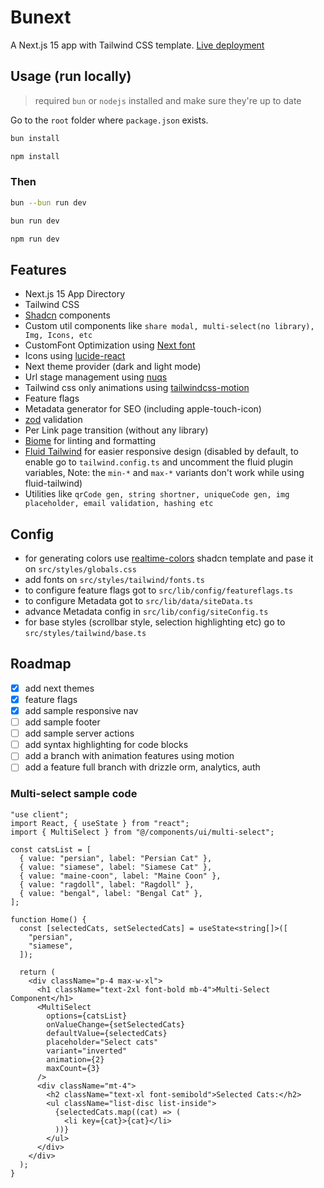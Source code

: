# Bunext

A Next.js 15 app with Tailwind CSS template. [Live deployment](https://bunextt.vercel.app/)

## Usage (run locally)

> required `bun` or `nodejs` installed and make sure they're up to date

Go to the `root` folder where `package.json` exists.

```bash
bun install
```

```bash
npm install
```

### Then

```bash
bun --bun run dev
```

```bash
bun run dev
```

```bash
npm run dev
```

## Features

- Next.js 15 App Directory
- Tailwind CSS
- [Shadcn](https://ui.shadcn.com/) components
- Custom util components like `share modal, multi-select(no library), Img, Icons, etc`
- CustomFont Optimization using [Next font](https://nextjs.org/docs/pages/building-your-application/optimizing/fonts)
- Icons using [lucide-react](https://lucide.dev/)
- Next theme provider (dark and light mode)
- Url stage management using [nuqs](https://nuqs.47ng.com/)
- Tailwind css only animations using [tailwindcss-motion](https://rombo.co/tailwind/)
- Feature flags
- Metadata generator for SEO (including apple-touch-icon)
- [zod](https://zod.dev/) validation
- Per Link page transition (without any library)
- [Biome](https://biomejs.dev/) for linting and formatting
- [Fluid Tailwind](https://fluid.tw/) for easier responsive design (disabled by default, to enable go to `tailwind.config.ts` and uncomment the fluid plugin variables, Note: the `min-*` and `max-*` variants don't work while using fluid-tailwind)
- Utilities like `qrCode gen, string shortner, uniqueCode gen, img placeholder, email validation, hashing etc`

## Config

- for generating colors use [realtime-colors](https://www.realtimecolors.com/) shadcn template and pase it on `src/styles/globals.css`
- add fonts on `src/styles/tailwind/fonts.ts`
- to configure feature flags got to `src/lib/config/featureflags.ts`
- to configure Metadata got to `src/lib/data/siteData.ts`
- advance Metadata config in `src/lib/config/siteConfig.ts`
- for base styles (scrollbar style, selection highlighting etc) go to `src/styles/tailwind/base.ts`

## Roadmap

- [x] add next themes
- [x] feature flags
- [x] add sample responsive nav
- [ ] add sample footer
- [ ] add sample server actions
- [ ] add syntax highlighting for code blocks
- [ ] add a branch with animation features using motion
- [ ] add a feature full branch with drizzle orm, analytics, auth

### Multi-select sample code

```tsx
"use client";
import React, { useState } from "react";
import { MultiSelect } from "@/components/ui/multi-select";

const catsList = [
  { value: "persian", label: "Persian Cat" },
  { value: "siamese", label: "Siamese Cat" },
  { value: "maine-coon", label: "Maine Coon" },
  { value: "ragdoll", label: "Ragdoll" },
  { value: "bengal", label: "Bengal Cat" },
];

function Home() {
  const [selectedCats, setSelectedCats] = useState<string[]>([
    "persian",
    "siamese",
  ]);

  return (
    <div className="p-4 max-w-xl">
      <h1 className="text-2xl font-bold mb-4">Multi-Select Component</h1>
      <MultiSelect
        options={catsList}
        onValueChange={setSelectedCats}
        defaultValue={selectedCats}
        placeholder="Select cats"
        variant="inverted"
        animation={2}
        maxCount={3}
      />
      <div className="mt-4">
        <h2 className="text-xl font-semibold">Selected Cats:</h2>
        <ul className="list-disc list-inside">
          {selectedCats.map((cat) => (
            <li key={cat}>{cat}</li>
          ))}
        </ul>
      </div>
    </div>
  );
}
```

<!-- ### [Conventions](./CONVENTION.md) -->
<!-- ## License
Licensed under the [MIT license](./LICENSE). -->
